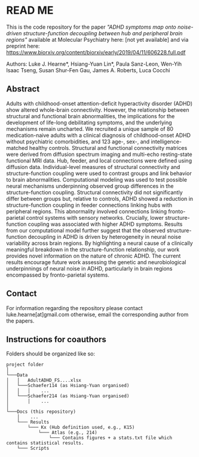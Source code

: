 # READ ME
This is the code repository for the paper *"ADHD symptoms map onto noise-driven structure-function decoupling between hub and peripheral brain regions"* available at Molecular Psychiatry here: [not yet available] and via preprint here: https://www.biorxiv.org/content/biorxiv/early/2019/04/11/606228.full.pdf

Authors: Luke J. Hearne*, Hsiang-Yuan Lin*, Paula Sanz-Leon, Wen-Yih Isaac Tseng, Susan Shur-Fen Gau, James A. Roberts, Luca Cocchi

## Abstract
Adults with childhood-onset attention-deficit hyperactivity disorder (ADHD) show altered whole-brain connectivity. However, the relationship between structural and functional brain abnormalities, the implications for the development of life-long debilitating symptoms, and the underlying mechanisms remain uncharted. We recruited a unique sample of 80 medication-naive adults with a clinical diagnosis of childhood-onset ADHD without psychiatric comorbidities, and 123 age-, sex-, and intelligence-matched healthy controls. Structural and functional connectivity matrices were derived from diffusion spectrum imaging and multi-echo resting-state functional MRI data. Hub, feeder, and local connections were defined using diffusion data. Individual-level measures of structural connectivity and structure-function coupling were used to contrast groups and link behavior to brain abnormalities. Computational modeling was used to test possible neural mechanisms underpinning observed group differences in the structure-function coupling. Structural connectivity did not significantly differ between groups but, relative to controls, ADHD showed a reduction in structure-function coupling in feeder connections linking hubs with peripheral regions. This abnormality involved connections linking fronto-parietal control systems with sensory networks. Crucially, lower structure-function coupling was associated with higher ADHD symptoms. Results from our computational model further suggest that the observed structure-function decoupling in ADHD is driven by heterogeneity in neural noise variability across brain regions. By highlighting a neural cause of a clinically meaningful breakdown in the structure-function relationship, our work provides novel information on the nature of chronic ADHD. The current results encourage future work assessing the genetic and neurobiological underpinnings of neural noise in ADHD, particularly in brain regions encompassed by fronto-parietal systems.

## Contact
For information regarding the repository please contact luke.hearne[at]gmail.com otherwise, email the corresponding author from the papers.

## Instructions for coauthors
Folders should be organized like so:
```
project folder 
│
└───Data
│   │   AdultADHD_FS....xlsx
│   └───Schaefer114 (as Hsiang-Yuan organised)
│   │   │    ...
│   └───Schaefer214 (as Hsiang-Yuan organised)
│       │    ...
│   
└───Docs (this repository)
    │    ...
    └─── Results
        └─── Kx (Hub definition used, e.g., K15)
            └─── Atlas (e.g., 214)
                └─── Contains figures + a stats.txt file which contains statistical results.
    └─── Scripts
```
